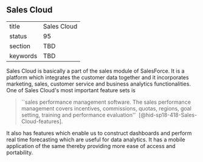 ## Sales Cloud


|          |             |
| -------- | ----------- |
| title    | Sales Cloud |
| status   | 95          |
| section  | TBD         |
| keywords | TBD         |



Sales Cloud is basically a part of the sales module of SalesForce. It is
a platform which integrates the customer data together and it
incorporates marketing, sales, customer service and business analytics
functionalities. One of Sales Cloud's most important feature sets is


> ``sales performance management software. The sales performance
> management covers incentives, commissions, quotas, regions, goal
> setting, training and performance evaluation''
>  [@hid-sp18-418-Sales-Cloud-features].

It also has features which enable us to construct dashboards and
perform real time forecasting which are useful for data analytics. It
has a mobile application of the same thereby providing more ease of
access and portability.
